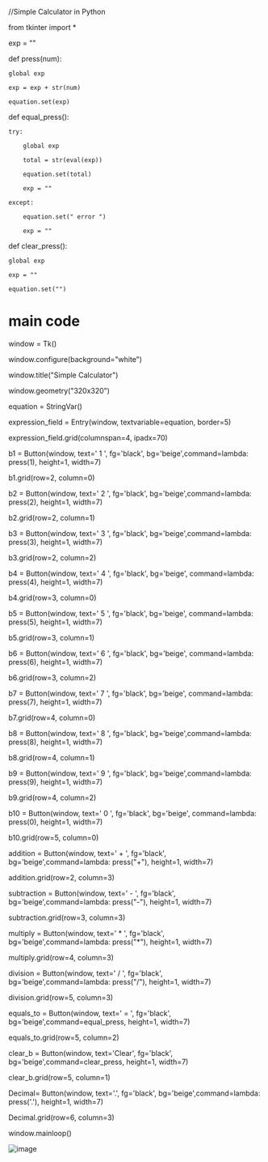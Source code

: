 //Simple Calculator in Python

from tkinter import *

exp = "" 

def press(num):  

	global exp

	exp = exp + str(num) 
 
	equation.set(exp) 
 
 def equal_press(): 
 
	try: 
 
		global exp 
  
		total = str(eval(exp)) 
  
		equation.set(total)
  
		exp = "" 
  
	except: 
 
        equation.set(" error ") 
		
		exp = "" 


def clear_press(): 

	global exp 
 
	exp = "" 
 
	equation.set("") 


# main code 
window = Tk() 

window.configure(background="white")  

window.title("Simple Calculator")  

window.geometry("320x320") 

equation = StringVar() 

expression_field = Entry(window, textvariable=equation, border=5) 

expression_field.grid(columnspan=4, ipadx=70)
 
b1 = Button(window, text=' 1 ', fg='black', bg='beige',command=lambda: press(1), height=1, width=7) 

b1.grid(row=2, column=0) 

b2 = Button(window, text=' 2 ', fg='black', bg='beige',command=lambda: press(2), height=1, width=7) 

b2.grid(row=2, column=1) 

b3 = Button(window, text=' 3 ', fg='black', bg='beige',command=lambda: press(3), height=1, width=7) 

b3.grid(row=2, column=2) 

b4 = Button(window, text=' 4 ', fg='black', bg='beige', command=lambda: press(4), height=1, width=7) 

b4.grid(row=3, column=0) 

b5 = Button(window, text=' 5 ', fg='black', bg='beige', command=lambda: press(5), height=1, width=7) 

b5.grid(row=3, column=1) 

b6 = Button(window, text=' 6 ', fg='black', bg='beige', command=lambda: press(6), height=1, width=7) 

b6.grid(row=3, column=2) 

b7 = Button(window, text=' 7 ', fg='black', bg='beige', command=lambda: press(7), height=1, width=7) 

b7.grid(row=4, column=0) 

b8 = Button(window, text=' 8 ', fg='black', bg='beige',command=lambda: press(8), height=1, width=7) 

b8.grid(row=4, column=1) 

b9 = Button(window, text=' 9 ', fg='black', bg='beige',command=lambda: press(9), height=1, width=7) 

b9.grid(row=4, column=2) 
	
b10 = Button(window, text=' 0 ', fg='black', bg='beige', command=lambda: press(0), height=1, width=7) 

b10.grid(row=5, column=0) 

addition = Button(window, text=' + ', fg='black', bg='beige',command=lambda: press("+"), height=1, width=7) 

addition.grid(row=2, column=3) 

subtraction = Button(window, text=' - ', fg='black', bg='beige',command=lambda: press("-"), height=1, width=7) 

subtraction.grid(row=3, column=3) 

multiply = Button(window, text=' * ', fg='black', bg='beige',command=lambda: press("*"), height=1, width=7) 

multiply.grid(row=4, column=3) 

division = Button(window, text=' / ', fg='black', bg='beige',command=lambda: press("/"), height=1, width=7) 

division.grid(row=5, column=3) 

equals_to = Button(window, text=' = ', fg='black', bg='beige',command=equal_press, height=1, width=7) 

equals_to.grid(row=5, column=2) 

clear_b = Button(window, text='Clear', fg='black', bg='beige',command=clear_press, height=1, width=7) 

clear_b.grid(row=5, column=1) 

Decimal= Button(window, text='.', fg='black', bg='beige',command=lambda: press('.'), height=1, width=7) 

Decimal.grid(row=6, column=3) 

window.mainloop() 

![image](https://github.com/Sagarika-Dubey/learn-python/assets/141268973/4ebff207-14f9-4eff-aa08-b16340588a6e)
